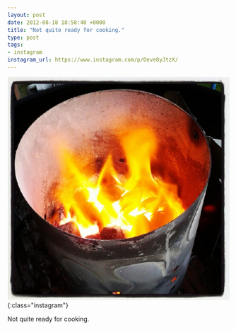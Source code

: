 ```yaml
---
layout: post
date: 2012-08-18 18:58:40 +0000
title: "Not quite ready for cooking."
type: post
tags:
- instagram
instagram_url: https://www.instagram.com/p/Oeve8yJtzX/
---
```


![Instagram - Oeve8yJtzX](/assets/Oeve8yJtzX.jpg){:class="instagram"}

Not quite ready for cooking.
